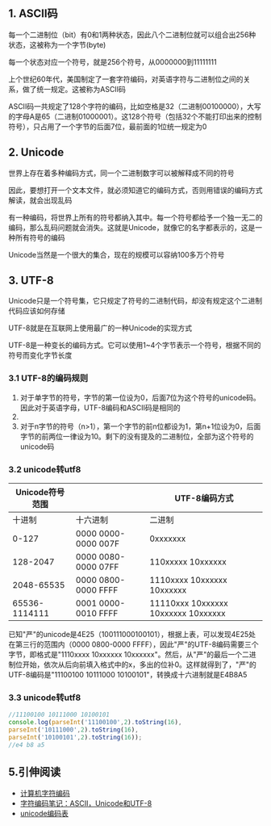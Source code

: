 ## 1. ASCII码
每一个二进制位（bit）有0和1两种状态，因此八个二进制位就可以组合出256种状态，这被称为一个字节(byte)

每一个状态对应一个符号，就是256个符号，从0000000到11111111

上个世纪60年代，美国制定了一套字符编码，对英语字符与二进制位之间的关系，做了统一规定。这被称为ASCII码

ASCII码一共规定了128个字符的编码，比如空格是32（二进制00100000），大写的字母A是65（二进制01000001）。这128个符号（包括32个不能打印出来的控制符号），只占用了一个字节的后面7位，最前面的1位统一规定为0


## 2. Unicode
世界上存在着多种编码方式，同一个二进制数字可以被解释成不同的符号

因此，要想打开一个文本文件，就必须知道它的编码方式，否则用错误的编码方式解读，就会出现乱码

有一种编码，将世界上所有的符号都纳入其中。每一个符号都给予一个独一无二的编码，那么乱码问题就会消失。这就是Unicode，就像它的名字都表示的，这是一种所有符号的编码

Unicode当然是一个很大的集合，现在的规模可以容纳100多万个符号

## 3. UTF-8
Unicode只是一个符号集，它只规定了符号的二进制代码，却没有规定这个二进制代码应该如何存储

UTF-8就是在互联网上使用最广的一种Unicode的实现方式

UTF-8是一种变长的编码方式。它可以使用1~4个字节表示一个符号，根据不同的符号而变化字节长度

### 3.1 UTF-8的编码规则
1.  对于单字节的符号，字节的第一位设为0，后面7位为这个符号的unicode码。因此对于英语字母，UTF-8编码和ASCII码是相同的
2.
2.  对于n字节的符号（n>1），第一个字节的前n位都设为1，第n+1位设为0，后面字节的前两位一律设为10。剩下的没有提及的二进制位，全部为这个符号的unicode码

### 3.2 unicode转utf8

Unicode符号范围 | | UTF-8编码方式|
-----|---------|--------
十进制|十六进制|二进制
0-127|0000 0000-0000 007F | 0xxxxxxx
128-2047|0000 0080-0000 07FF | 110xxxxx 10xxxxxx
2048-65535|0000 0800-0000 FFFF | 1110xxxx 10xxxxxx 10xxxxxx
65536-1114111|0001 0000-0010 FFFF | 11110xxx 10xxxxxx 10xxxxxx 10xxxxxx

已知"严"的unicode是4E25（100111000100101），根据上表，可以发现4E25处在第三行的范围内（0000 0800-0000 FFFF），因此"严"的UTF-8编码需要三个字节，即格式是"1110xxxx 10xxxxxx 10xxxxxx"。然后，从"严"的最后一个二进制位开始，依次从后向前填入格式中的x，多出的位补0。这样就得到了，"严"的UTF-8编码是"11100100 10111000 10100101"，转换成十六进制就是E4B8A5


### 3.3 unicode转utf8
```javascript
//11100100 10111000 10100101
console.log(parseInt('11100100',2).toString(16),
parseInt('10111000',2).toString(16),
parseInt('10100101',2).toString(16));
//e4 b8 a5
```


## 5.引伸阅读
- [计算机字符编码](http://www.guokr.com/blog/763017/)
- [字符编码笔记：ASCII，Unicode和UTF-8](http://www.ruanyifeng.com/blog/2007/10/ascii_unicode_and_utf-8.html)
- [unicode编码表](http://www.chi2ko.com/tool/CJK.htm)
